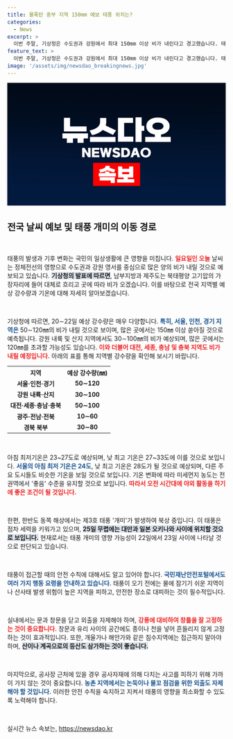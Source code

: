 ```yaml
---
title: 물폭탄 중부 지역 150mm 예보 태풍 위치는?
categories:
  - News
excerpt: >
  이번 주말, 기상청은 수도권과 강원에서 최대 150mm 이상 비가 내린다고 경고했습니다. 태풍 개미의 접근이 예상되는 가운데, 안전 수칙을 숙지하고 대비해야 합니다. 클릭해 자세한 날씨 정보와 태풍 행동요령을 확인하세요!
feature_text: >
  이번 주말, 기상청은 수도권과 강원에서 최대 150mm 이상 비가 내린다고 경고했습니다. 태풍 개미의 접근이 예상되는 가운데, 안전 수칙을 숙지하고 대비해야 합니다. 클릭해 자세한 날씨 정보와 태풍 행동요령을 확인하세요!
image: '/assets/img/newsdao_breakingnews.jpg'
---
```


<p><img src="/assets/img/newsdao_breakingnews.jpg" alt="cryptoinkorea 속보" /></p>

<h2 data-ke-size="size26">전국 날씨 예보 및 태풍 개미의 이동 경로</h2>

<p data-ke-size="size16">&nbsp;</p>

<p>태풍의 발생과 기후 변화는 국민의 일상생활에 큰 영향을 미칩니다. <b><span style="color: #ee2323;">일요일인 오늘</span></b> 날씨는 정체전선의 영향으로 수도권과 강원 영서를 중심으로 많은 양의 비가 내릴 것으로 예보되고 있습니다. <b><span style="background-color: #21538527;">기상청의 발표에 따르면</span></b>, 남부지방과 제주도는 북태평양 고기압의 가장자리에 들어 대체로 흐리고 곳에 따라 비가 오겠습니다. 이를 바탕으로 전국 지역별 예상 강수량과 기온에 대해 자세히 알아보겠습니다.</p>

<p data-ke-size="size16">&nbsp;</p>

<p>기상청에 따르면, 20∼22일 예상 강수량은 매우 다양합니다. <b><span style="color: #1a5490;">특히, 서울, 인천, 경기 지역은</span></b> 50∼120㎜의 비가 내릴 것으로 보이며, 많은 곳에서는 150㎜ 이상 쏟아질 것으로 예측됩니다. 강원 내륙 및 산지 지역에서도 30∼100㎜의 비가 예상되며, 많은 곳에서는 120㎜를 초과할 가능성도 있습니다. <b><span style="color: #ee2323;">이와 더불어 대전, 세종, 충남 및 충북 지역도 비가 내릴 예정입니다.</span></b> 아래의 표를 통해 지역별 강수량을 확인해 보시기 바랍니다.</p>

<table style="width: 100%; border-collapse: collapse;">
    <tr>
        <th style="text-align: center;">지역</th>
        <th style="text-align: center;">예상 강수량(㎜)</th>
    </tr>
    <tr>
        <td style="text-align: center; height: 17px;"><b>서울·인천·경기</b></td>
        <td style="text-align: center; height: 17px;"><b>50∼120</b></td>
    </tr>
    <tr>
        <td style="text-align: center; height: 17px;"><b>강원 내륙·산지</b></td>
        <td style="text-align: center; height: 17px;"><b>30∼100</b></td>
    </tr>
    <tr>
        <td style="text-align: center; height: 17px;"><b>대전·세종·충남·충북</b></td>
        <td style="text-align: center; height: 17px;"><b>50∼100</b></td>
    </tr>
    <tr>
        <td style="text-align: center; height: 17px;"><b>광주·전남·전북</b></td>
        <td style="text-align: center; height: 17px;"><b>10∼60</b></td>
    </tr>
    <tr>
        <td style="text-align: center; height: 17px;"><b>경북 북부</b></td>
        <td style="text-align: center; height: 17px;"><b>30∼80</b></td>
    </tr>
</table>

<p data-ke-size="size16">&nbsp;</p>

<p>아침 최저기온은 23~27도로 예상되며, 낮 최고 기온은 27~33도에 이를 것으로 보입니다. <b><span style="color: #1a5490;">서울의 아침 최저 기온은 24도</span></b>, 낮 최고 기온은 28도가 될 것으로 예상되며, 다른 주요 도시들도 비슷한 기온을 보일 것으로 보입니다. 기온 변화에 따라 미세먼지 농도는 전 권역에서 '좋음' 수준을 유지할 것으로 보입니다. <b><span style="color: #ee2323;">따라서 오전 시간대에 야외 활동을 하기에 좋은 조건이 될 것입니다.</span></b></p>

<p data-ke-size="size16">&nbsp;</p>

<p>한편, 한반도 동쪽 해상에서는 제3호 태풍 '개미'가 발생하여 북상 중입니다. 이 태풍은 점차 세력을 키워가고 있으며, <b><span style="background-color: #21538527;">25일 무렵에는 대만과 일본 오키나와 사이에 위치할 것으로 보입니다.</span></b> 현재로서는 태풍 개미의 영향 가능성이 22일에서 23일 사이에 나타날 것으로 판단되고 있습니다. </p>

<p data-ke-size="size16">&nbsp;</p>

<p>태풍이 접근할 때의 안전 수칙에 대해서도 알고 있어야 합니다. <b><span style="color: #1a5490;">국민재난안전포털에서도 여러 가지 행동 요령을 안내하고 있습니다.</span></b> 태풍이 오기 전에는 물에 잠기기 쉬운 지역이나 산사태 발생 위험이 높은 지역을 피하고, 안전한 장소로 대피하는 것이 필수적입니다. </p>

<p data-ke-size="size16">&nbsp;</p>

<p>실내에서는 문과 창문을 닫고 외출을 자제해야 하며, <b><span style="color: #ee2323;">강풍에 대비하여 창틀을 잘 고정하는 것이 중요합니다.</span></b> 창문과 유리 사이의 공간에도 종이나 천을 넣어 흔들리지 않게 고정하는 것이 효과적입니다. 또한, 개울가나 해안가와 같은 침수지역에는 접근하지 말아야 하며, <b><span style="background-color: #21538527;">산이나 계곡으로의 등산도 삼가하는 것이 좋습니다.</span></b></p>

<p data-ke-size="size16">&nbsp;</p>

<p>마지막으로, 공사장 근처에 있을 경우 공사자재에 의해 다치는 사고를 피하기 위해 가까이 가지 않는 것이 중요합니다. <b><span style="color: #1a5490;">농촌 지역에서는 논둑이나 물꼬 점검을 위한 외출도 자제해야 할 것입니다.</span></b> 이러한 안전 수칙을 숙지하고 지켜서 태풍의 영향을 최소화할 수 있도록 노력해야 합니다.</p>

<p data-ke-size="size16">&nbsp;</p>
실시간 뉴스 속보는, <a href="https://newsdao.kr" rel="dofollow">https://newsdao.kr</a>


